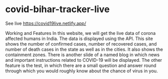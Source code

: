 # covid-bihar-tracker-live

 See live https://covid19live.netlify.app/


Working and Features
In this website, we will get the live data of corona affected humans in India. The data is displayed using the API. This site shows the number of confirmed cases, number of recovered cases, and number of death cases in the state as well as in the cities. It also shows the containment zones. There is another slide of a named blog in which news and important instructions related to COVID-19 will be displayed. The other feature is the test, in which there are a small question and answer round through which you would roughly know about the chance of virus in you.
